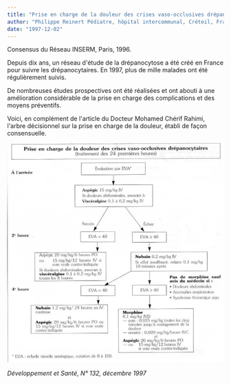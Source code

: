```yaml
---
title: "Prise en charge de la douleur des crises vaso-occlusives drépanocytaires : traitement des 24 premières heures"
author: "Philippe Reinert Pédiatre, hôpital intercommunal, Créteil, France"
date: "1997-12-02"
---
```


<div class="teaser"><p>Consensus du Réseau INSERM, Paris, 1996.</p>
<p>Depuis dix ans, un réseau d'étude de la drépanocytose a été créé en France pour suivre les drépanocytaires. En 1997, plus de mille malades ont été régulièrement suivis.</p>
<p>De nombreuses études prospectives ont été réalisées et ont abouti à une amélioration considérable de la prise en charge des complications et des moyens préventifs.</p></div>

Voici, en complément de l'article du Docteur Mohamed Chérif Rahimi, l'arbre décisionnel sur la prise en charge de la douleur, établi de façon consensuelle.

![](i762-1.jpg)

*Développement et Santé, N° 132, décembre 1997*
